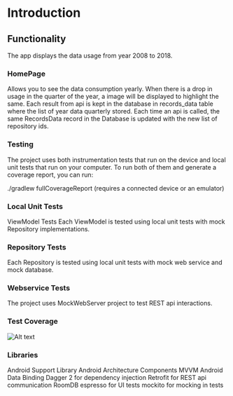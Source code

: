 # Introduction
## Functionality
The app displays the data usage from year 2008 to 2018.

### HomePage
Allows you to see the data consumption yearly. When there is a drop in usage in the quarter of the year, a image will be displayed to highlight the same.
Each result from api is kept in the database in records_data table where the list of year data quarterly stored. Each time an api is called, the same RecordsData record in the Database is updated with the new list of repository ids.

### Testing
The project uses both instrumentation tests that run on the device and local unit tests that run on your computer. To run both of them and generate a coverage report, you can run:

./gradlew fullCoverageReport (requires a connected device or an emulator)

### Local Unit Tests
ViewModel Tests
Each ViewModel is tested using local unit tests with mock Repository implementations.

### Repository Tests
Each Repository is tested using local unit tests with mock web service and mock database.

### Webservice Tests
The project uses MockWebServer project to test REST api interactions.

### Test Coverage
![Alt text](test_coverage.jpg?raw=true "Test Coverage")

### Libraries
Android Support Library
Android Architecture Components
MVVM
Android Data Binding
Dagger 2 for dependency injection
Retrofit for REST api communication
RoomDB
espresso for UI tests
mockito for mocking in tests
